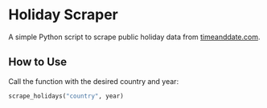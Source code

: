 # Holiday Scraper

A simple Python script to scrape public holiday data from [timeanddate.com](https://www.timeanddate.com).

## How to Use

Call the function with the desired country and year:

```python
scrape_holidays("country", year)

